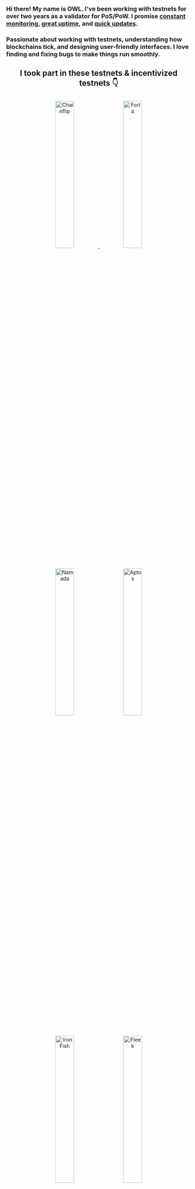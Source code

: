### Hi there! My name is OWL. I've been working with testnets for over two years as a validator for PoS/PoW. I promise <u>constant monitoring</u>, <u>great uptime</u>, and <u>quick updates</u>. 
### Passionate about working with testnets, understanding how blockchains tick, and designing user-friendly interfaces. I love finding and fixing bugs to make things run smoothly. 

## <center>I took part in these testnets & incentivized testnets 👇</center>
<p align="center">
  <a href="https://blocks-perseverance.chainflip.io/validators/cFL44KqTAhdDULrMYtBBMJRqvbC5PD4HVvmshr3bwF7tc13XF" target="_blank">
    <img src="https://i.imgur.com/oLBRhrc.png" width="32%" alt="Chainflip" style="margin: 10px;" />
  </a>
  <img src="https://i.imgur.com/dzMUUk7.png" width="32%" alt="Forta" style="margin: 10px;" />
  <img src="https://i.imgur.com/P8m4RaK.png" width="32%" alt="Namada" style="margin: 10px;" />
  <img src="https://i.imgur.com/AM3vKTi.png" width="32%" alt="Aptos" style="margin: 10px;" />
  <img src="https://i.imgur.com/hidovhy.png" width="32%" alt="IronFish" style="margin: 10px;" />
  <img src="https://i.imgur.com/q3py7kL.png" width="32%" alt="Fleek" style="margin: 10px;" />  
  <img src="https://i.imgur.com/5BvTjVQ.png" width="32%" alt="Starknet" style="margin: 10px;" />
  <img src="https://i.imgur.com/Iard6nz.png" width="32%" alt="Aleo" style="margin: 10px;" />
  <img src="https://i.imgur.com/t69EjCO.png" width="32%" alt="SUI" style="margin: 10px;" />
  <img src="https://i.imgur.com/VC2JCxE.png" width="32%" alt="SEI" style="margin: 10px;" />
  <img src="https://i.imgur.com/sSxsQpV.png" width="32%" alt="KYVE" style="margin: 10px;" />
  <img src="https://i.imgur.com/E5a7Oya.png" width="32%" alt="MASSA" style="margin: 10px;" />
</p>




<!--
**BrainCord/BrainCord** is a ✨ _special_ ✨ repository because its `README.md` (this file) appears on your GitHub profile.

Here are some ideas to get you started:

- 🔭 I’m currently working on ...
- 🌱 I’m currently learning ...
- 👯 I’m looking to collaborate on ...
- 🤔 I’m looking for help with ...
- 💬 Ask me about ...
- 📫 How to reach me: ...
- 😄 Pronouns: ...
- ⚡ Fun fact: ...
-->

